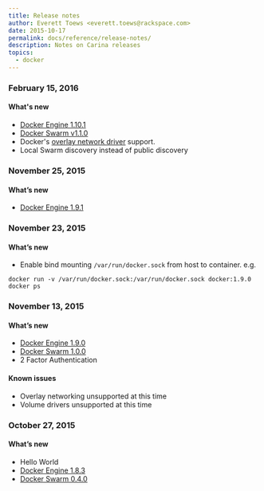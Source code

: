 ```yaml
---
title: Release notes
author: Everett Toews <everett.toews@rackspace.com>
date: 2015-10-17
permalink: docs/reference/release-notes/
description: Notes on Carina releases
topics:
  - docker
---
```


### February 15, 2016

#### What's new

* [Docker Engine 1.10.1](https://github.com/docker/docker/releases/tag/v1.10.1)
* [Docker Swarm v1.1.0](https://github.com/docker/swarm/releases/tag/v1.1.0)
* Docker's [overlay network driver](https://docs.docker.com/engine/userguide/networking/dockernetworks/#an-overlay-network) support.
* Local Swarm discovery instead of public discovery

### November 25, 2015

#### What’s new

* [Docker Engine 1.9.1](https://github.com/docker/docker/releases/tag/v1.9.1)

### November 23, 2015

#### What’s new

* Enable bind mounting `/var/run/docker.sock` from host to container. e.g.

```
docker run -v /var/run/docker.sock:/var/run/docker.sock docker:1.9.0 docker ps
```

### November 13, 2015

#### What’s new

* [Docker Engine 1.9.0](https://github.com/docker/docker/releases/tag/v1.9.0)
* [Docker Swarm 1.0.0](https://github.com/docker/swarm/releases/tag/v1.0.0)
* 2 Factor Authentication

#### Known issues

* Overlay networking unsupported at this time
* Volume drivers unsupported at this time

### October 27, 2015

#### What’s new

* Hello World
* [Docker Engine 1.8.3](https://github.com/docker/docker/releases/tag/v1.8.3)
* [Docker Swarm 0.4.0](https://github.com/docker/swarm/releases/tag/v0.4.0)

